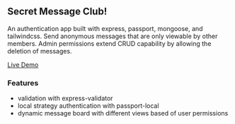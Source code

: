 ## Secret Message Club!

An authentication app built with express, passport, mongoose, and tailwindcss.
Send anonymous messages that are only viewable by other members.
Admin permissions extend CRUD capability by allowing the deletion of messages.

[Live Demo](https://members-only-app-maximilian.fly.dev/)

### Features

- validation with express-validator
- local strategy authentication with passport-local
- dynamic message board with different views based of user permissions
